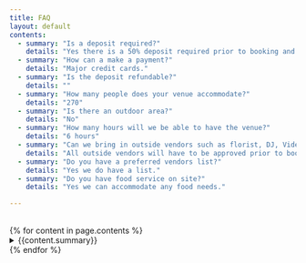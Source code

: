 ```yaml
---
title: FAQ
layout: default
contents:
  - summary: "Is a deposit required?"
    details: "Yes there is a 50% deposit required prior to booking and final payment 14 days before the event."
  - summary: "How can a make a payment?"
    details: "Major credit cards."
  - summary: "Is the deposit refundable?"
    details: ""
  - summary: "How many people does your venue accommodate?"
    details: "270"
  - summary: "Is there an outdoor area?"
    details: "No"
  - summary: "How many hours will we be able to have the venue?"
    details: "6 hours"
  - summary: "Can we bring in outside vendors such as florist, DJ, Videographer, Photographer, etc? yes, however we have packages to accommodate all needs?"
    details: "All outside vendors will have to be approved prior to booking."
  - summary: "Do you have a preferred vendors list?"
    details: "Yes we do have a list."
  - summary: "Do you have food service on site?"
    details: "Yes we can accommodate any food needs."

---
```

<br/>
<section class="container">
    {% for content in page.contents %}
        <br/>
            <details>
                <summary><span class="is-size-4">{{content.summary}}</span></summary>
                {{content.details}}
        </details>
    {% endfor %}
</section>
